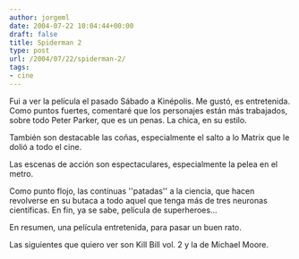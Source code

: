 ```yaml
---
author: jorgeml
date: 2004-07-22 10:04:44+00:00
draft: false
title: Spiderman 2
type: post
url: /2004/07/22/spiderman-2/
tags:
- cine
---
```


Fui a ver la película el pasado Sábado a Kinépolis. Me gustó, es entretenida. Como puntos fuertes, comentaré que los personajes están más trabajados, sobre todo Peter Parker, que es un penas. La chica, en su estilo.

También son destacable las coñas, especialmente el salto a lo Matrix que le dolió a todo el cine.

Las escenas de acción son espectaculares, especialmente la pelea en el metro.

Como punto flojo, las contínuas ''patadas'' a la ciencia, que hacen revolverse en su butaca a todo aquel que tenga más de tres neuronas científicas. En fin, ya se sabe, película de superheroes...

En resumen, una película entretenida, para pasar un buen rato.

Las siguientes que quiero ver son Kill Bill vol. 2 y la de Michael Moore.
